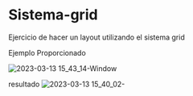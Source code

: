# Sistema-grid
Ejercicio de hacer un layout utilizando el sistema grid

Ejemplo Proporcionado

![2023-03-13 15_43_14-Window](https://user-images.githubusercontent.com/102486877/224838973-f1b0e2c8-1f0e-4cda-a150-93c1d24ef76e.png)

resultado
![2023-03-13 15_40_02-](https://user-images.githubusercontent.com/102486877/224839219-990301d7-2346-4882-b519-d54ba5a2f7e8.png)
